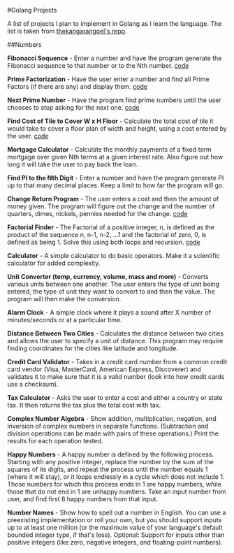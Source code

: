 
#Golang Projects

A list of projects I plan to implement in Golang as I learn the language.
The list is taken from [thekangarangoel's repo](https://github.com/thekarangoel/Projects).


##Numbers

**Fibonacci Sequence** - Enter a number and have the program generate the Fibonacci sequence to that number or to the Nth number.
[code](fibonacci/fibonacci.go)

**Prime Factorization** - Have the user enter a number and find all Prime Factors (if there are any) and display them.
[code](prime_factors.primes.go)

**Next Prime Number** - Have the program find prime numbers until the user chooses to stop asking for the next one.
[code](next_prime/primes.go)

**Find Cost of Tile to Cover W x H Floor** - Calculate the total cost of tile it would take to cover a floor plan of width and height, using a cost entered by the user.
[code](floor_cost/floor.go)

**Mortgage Calculator** - Calculate the monthly payments of a fixed term mortgage over given Nth terms at a given interest rate. Also figure out how long it will take the user to pay back the loan.

**Find PI to the Nth Digit** - Enter a number and have the program generate PI up to that many decimal places. Keep a limit to how far the program will go.

**Change Return Program** - The user enters a cost and then the amount of money given. The program will figure out the change and the number of quarters, dimes, nickels, pennies needed for the change.
[code](change/change.go)

**Factorial Finder** - The Factorial of a positive integer, n, is defined as the product of the sequence n, n-1, n-2, ...1 and the factorial of zero, 0, is defined as being 1. Solve this using both loops and recursion.
[code](factorial/fact.go)

**Calculator** - A simple calculator to do basic operators. Make it a scientific calculator for added complexity.

**Unit Converter (temp, currency, volume, mass and more)** - Converts various units between one another. The user enters the type of unit being entered, the type of unit they want to convert to and then the value. The program will then make the conversion.

**Alarm Clock** - A simple clock where it plays a sound after X number of minutes/seconds or at a particular time.

**Distance Between Two Cities** - Calculates the distance between two cities and allows the user to specify a unit of distance. This program may require finding coordinates for the cities like latitude and longitude.

**Credit Card Validator** - Takes in a credit card number from a common credit card vendor (Visa, MasterCard, American Express, Discoverer) and validates it to make sure that it is a valid number (look into how credit cards use a checksum).

**Tax Calculator** - Asks the user to enter a cost and either a country or state tax. It then returns the tax plus the total cost with tax.

**Complex Number Algebra** - Show addition, multiplication, negation, and inversion of complex numbers in separate functions. (Subtraction and division operations can be made with pairs of these operations.) Print the results for each operation tested.

**Happy Numbers** - A happy number is defined by the following process. Starting with any positive integer, replace the number by the sum of the squares of its digits, and repeat the process until the number equals 1 (where it will stay), or it loops endlessly in a cycle which does not include 1. Those numbers for which this process ends in 1 are happy numbers, while those that do not end in 1 are unhappy numbers. Take an input number from user, and find first 8 happy numbers from that input.

**Number Names** - Show how to spell out a number in English. You can use a preexisting implementation or roll your own, but you should support inputs up to at least one million (or the maximum value of your language's default bounded integer type, if that's less). Optional: Support for inputs other than positive integers (like zero, negative integers, and floating-point numbers).
